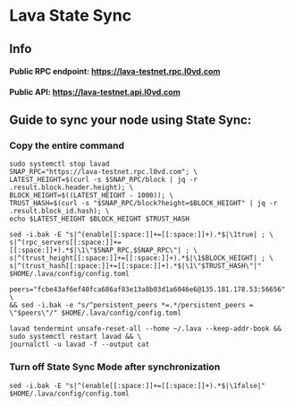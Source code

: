 # Lava State Sync

## Info
#### Public RPC endpoint: https://lava-testnet.rpc.l0vd.com
#### Public API: https://lava-testnet.api.l0vd.com

## Guide to sync your node using State Sync:

### Copy the entire command
```
sudo systemctl stop lavad
SNAP_RPC="https://lava-testnet.rpc.l0vd.com"; \
LATEST_HEIGHT=$(curl -s $SNAP_RPC/block | jq -r .result.block.header.height); \
BLOCK_HEIGHT=$((LATEST_HEIGHT - 1000)); \
TRUST_HASH=$(curl -s "$SNAP_RPC/block?height=$BLOCK_HEIGHT" | jq -r .result.block_id.hash); \
echo $LATEST_HEIGHT $BLOCK_HEIGHT $TRUST_HASH

sed -i.bak -E "s|^(enable[[:space:]]+=[[:space:]]+).*$|\1true| ; \
s|^(rpc_servers[[:space:]]+=[[:space:]]+).*$|\1\"$SNAP_RPC,$SNAP_RPC\"| ; \
s|^(trust_height[[:space:]]+=[[:space:]]+).*$|\1$BLOCK_HEIGHT| ; \
s|^(trust_hash[[:space:]]+=[[:space:]]+).*$|\1\"$TRUST_HASH\"|" $HOME/.lava/config/config.toml

peers="fcbe43af6ef40fca686af83e13a8b03d1a6046e6@135.181.178.53:56656" \
&& sed -i.bak -e "s/^persistent_peers *=.*/persistent_peers = \"$peers\"/" $HOME/.lava/config/config.toml 

lavad tendermint unsafe-reset-all --home ~/.lava --keep-addr-book && sudo systemctl restart lavad && \
journalctl -u lavad -f --output cat
```

### Turn off State Sync Mode after synchronization
```
sed -i.bak -E "s|^(enable[[:space:]]+=[[:space:]]+).*$|\1false|" $HOME/.lava/config/config.toml
```
